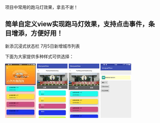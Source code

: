 
项目中常用的跑马灯效果，拿去不谢！
## 简单自定义view实现跑马灯效果，支持点击事件，条目增添，方便好用！
新添沉浸式状态栏
7月5日新增城市列表

下面为大家提供多种样式可供选择：

![](https://github.com/zhangshaopeng/MarqueeView/blob/master/app/screenshots/%E5%BE%AE%E4%BF%A1%E5%9B%BE%E7%89%87_20180525144344.jpg)
![](https://github.com/zhangshaopeng/MarqueeView/blob/master/app/screenshots/%E5%BE%AE%E4%BF%A1%E5%9B%BE%E7%89%87_20180525144348.jpg)
![](https://github.com/zhangshaopeng/MarqueeView/blob/master/app/screenshots/微信图片_20180525144356.jpg)
![](https://github.com/zhangshaopeng/MarqueeView/blob/master/app/screenshots/%E5%BE%AE%E4%BF%A1%E5%9B%BE%E7%89%87_20180525144415.png)
